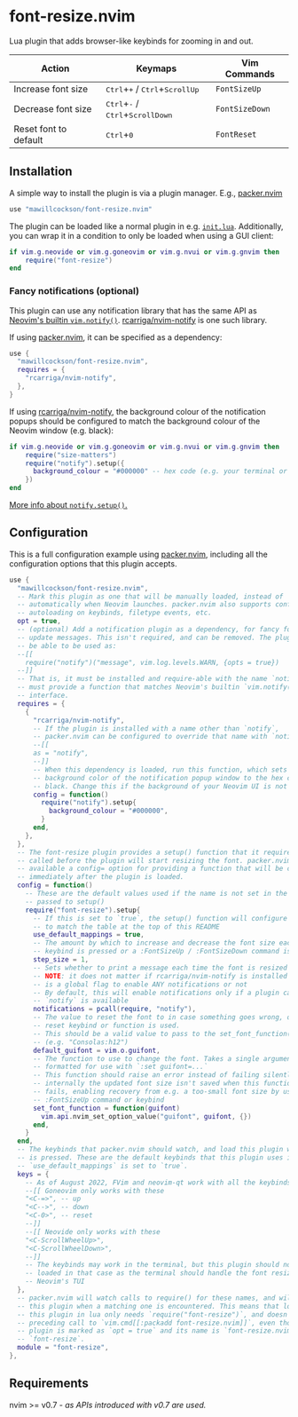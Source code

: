 # font-resize.nvim

Lua plugin that adds browser-like keybinds for zooming in and out.

| **Action**            | **Keymaps**                                                          | **Vim Commands**     |
| --------------------- | -------------------------------------------------------------------- | -------------------- |
| Increase font size    | <kbd>Ctrl</kbd>+<kbd>+</kbd> / <kbd>Ctrl</kbd>+<kbd>ScrollUp</kbd>   | `FontSizeUp`         |
| Decrease font size    | <kbd>Ctrl</kbd>+<kbd>-</kbd> / <kbd>Ctrl</kbd>+<kbd>ScrollDown</kbd> | `FontSizeDown`       |
| Reset font to default | <kbd>Ctrl</kbd>+<kbd>0</kbd>                                         | `FontReset`          |

## Installation

A simple way to install the plugin is via a plugin manager. E.g., [packer.nvim][]

```lua
use "mawillcockson/font-resize.nvim"
```

The plugin can be loaded like a normal plugin in e.g. [`init.lua`][]. Additionally, you can wrap it in a condition to only be loaded when using a GUI client:

```lua
if vim.g.neovide or vim.g.goneovim or vim.g.nvui or vim.g.gnvim then
	require("font-resize")
end
```

### Fancy notifications (optional)

This plugin can use any notification library that has the same API as [Neovim's builtin `vim.notify()`][]. [rcarriga/nvim-notify][] is one such library.

If using [packer.nvim][], it can be specified as a dependency:

```lua
use {
  "mawillcockson/font-resize.nvim",
  requires = {
    "rcarriga/nvim-notify",
  },
}
```

If using [rcarriga/nvim-notify][], the background colour of the notification popups should be configured to match the background colour of the Neovim window (e.g. black):

```lua
if vim.g.neovide or vim.g.goneovim or vim.g.nvui or vim.g.gnvim then
	require("size-matters")
    require("notify").setup({
      background_colour = "#000000" -- hex code (e.g. your terminal or ui's background colour)
    })
end
```

[More info about `notify.setup()`.][nvim-notify setup]

## Configuration

This is a full configuration example using [packer.nvim][], including all the configuration options that this plugin accepts.

```lua
use {
  "mawillcockson/font-resize.nvim",
  -- Mark this plugin as one that will be manually loaded, instead of
  -- automatically when Neovim launches. packer.nvim also supports configuring
  -- autoloading on keybinds, filetype events, etc.
  opt = true,
  -- (optional) Add a notification plugin as a dependency, for fancy font size
  -- update messages. This isn't required, and can be removed. The plugin must
  -- be able to be used as:
  --[[
    require("notify")("message", vim.log.levels.WARN, {opts = true})
  --]]
  -- That is, it must be installed and require-able with the name `notify`, and
  -- must provide a function that matches Neovim's builtin `vim.notify()`
  -- interface.
  requires = {
    {
      "rcarriga/nvim-notify",
      -- If the plugin is installed with a name other than `notify`,
      -- packer.nvim can be configured to override that name with `notify`
      --[[
      as = "notify",
      --]]
      -- When this dependency is loaded, run this function, which sets the
      -- background color of the notification popup window to the hex code for
      -- black. Change this if the background of your Neovim UI is not black.
      config = function()
        require("notify").setup{
          background_colour = "#000000",
        }
      end,
    },
  },
  -- The font-resize plugin provides a setup() function that it requires to be
  -- called before the plugin will start resizing the font. packer.nvim makes
  -- available a config= option for providing a function that will be called
  -- immediately after the plugin is loaded.
  config = function()
    -- These are the default values used if the name is not set in the table
    -- passed to setup()
    require("font-resize").setup{
      -- If this is set to `true`, the setup() function will configure keybinds
      -- to match the table at the top of this README
      use_default_mappings = true,
      -- The amount by which to increase and decrease the font size each time a
      -- keybind is pressed or a :FontSizeUp / :FontSizeDown command is called
      step_size = 1,
      -- Sets whether to print a message each time the font is resized
      -- NOTE: it does not matter if rcarriga/nvim-notify is installed or not, this
      -- is a global flag to enable ANY notifications or not
      -- By default, this will enable notifications only if a plugin called
      -- `notify` is available
      notifications = pcall(require, "notify"),
      -- The value to reset the font to in case something goes wrong, or the
      -- reset keybind or function is used.
      -- This should be a valid value to pass to the set_font_function()
      -- (e.g. "Consolas:h12")
      default_guifont = vim.o.guifont,
      -- The function to use to change the font. Takes a single argument that's
      -- formatted for use with `:set guifont=...`
      -- This function should raise an error instead of failing silently, as
      -- internally the updated font size isn't saved when this function call
      -- fails, enabling recovery from e.g. a too-small font size by using the
      -- :FontSizeUp command or keybind
      set_font_function = function(guifont)
        vim.api.nvim_set_option_value("guifont", guifont, {})
      end,
    }
  end,
  -- The keybinds that packer.nvim should watch, and load this plugin when one
  -- is pressed. These are the default keybinds that this plugin uses if
  -- `use_default_mappings` is set to `true`.
  keys = {
    -- As of August 2022, FVim and neovim-qt work with all the keybinds, and
    --[[ Goneovim only works with these
    "<C-=>", -- up
    "<C-->", -- down
    "<C-0>", -- reset
    --]]
    --[[ Neovide only works with these
    "<C-ScrollWheelUp>",
    "<C-ScrollWheelDown>",
    --]]
    -- The keybinds may work in the terminal, but this plugin should not be
    -- loaded in that case as the terminal should handle the font resizing, not
    -- Neovim's TUI
  },
  -- packer.nvim will watch calls to require() for these names, and will load
  -- this plugin when a matching one is encountered. This means that loading
  -- this plugin in lua only needs `require("font-resize")`, and doesn't need a
  -- preceding call to `vim.cmd[[:packadd font-resize.nvim]]`, even though this
  -- plugin is marked as `opt = true` and its name is `font-resize.nvim`, not
  -- `font-resize`.
  module = "font-resize",
},
```

## Requirements

nvim >= v0.7 _- as APIs introduced with v0.7 are used._

[packer.nvim]: https://github.com/wbthomason/packer.nvim
[`init.lua`]: <https://neovim.io/doc/user/starting.html#init.lua>
[Neovim's builtin `vim.notify()`]: <https://neovim.io/doc/user/lua.html#vim.notify()>
[rcarriga/nvim-notify]: https://github.com/rcarriga/nvim-notify
[nvim-notify setup]: https://github.com/rcarriga/nvim-notify#setup

